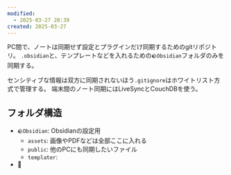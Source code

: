 ```yaml
---
modified:
  - 2025-03-27 20:39
created: 2025-03-27
---
```

PC間で、ノートは同期せず設定とプラグインだけ同期するためのgitリポジトリ。
`.obsidian`と、テンプレートなどを入れるための`🪨Obsidian`フォルダのみを同期する。

センシティブな情報は双方に同期されないほう`.gitignore`はホワイトリスト方式で管理する。
端末間のノート同期にはLiveSyncとCouchDBを使う。

## フォルダ構造

- `🪨Obsidian`: Obsidianの設定用
    - `assets`: 画像やPDFなどは全部ここに入れる
    - `public`: 他のPCにも同期したいファイル
    - `templater`: 
- 📓